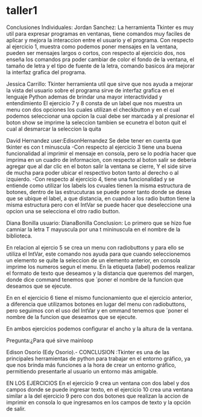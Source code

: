 ﻿# taller1
Conclusiones Individuales:
Jordan Sanchez: La herramienta Tkinter es muy util para expresar programas en ventanas, tiene comandos muy faciles de aplicar y mejora la interaccion entre el usuario y el programa. Con respecto al ejercicio 1, muestra como podemos poner mensajes en la ventana, pueden ser mensajes largos o cortos, con respecto al ejercicio dos, nos enseña los comandos pra poder cambiar de color el fondo de la ventana, el tamaño de letra y el tipo de fuente de la letra, comando basicos ára mejorar la interfaz grafica del programa.

Jessica Carrillo: Tkinter herramienta util que sirve que nos ayuda a mejorar la vista del usuario sobre el programa sirve de  interfaz grafica en el lenguaje Python ademas de brindar una mayor interactividad y entendimiento 
El ejercicio 7 y 8 consta de un label que nos muestra un menu con dos opciones los cuales utilizan el checkbutton y en el cual podemos seleccionar una opcion la cual debe ser marcada y al presionar el boton show se imprime la seleccion tambien se ecunetra el boton quit el cual al desmarcar la seleccion la quita 

David Hernandez  user:EdisonHernandez
Se debe tener en cuenta que tkinter es con t minuscula
-Con respecto al ejercicio 3 tiene una buena funcionalidad  al imprimir el mensaje en consola, pero se lo podria hacer que imprima
en un cuadro de informacion, con respecto al boton salir se deberia agregar que al dar clic en el boton salir la ventana se cierre, Y el side sirve de mucha para 
poder ubicar el respectivo boton tanto al derecho o al izquierdo.
-Con respecto al ejercicio 4, tiene una funcionalidad y se entiende como utilizar los labels los cvuales tienen la misma estructura de botones, dentro de 
las estrucuturas se puede poner tanto donde se desea que se ubique el label, a que distancia, en cuando a los radio button tiene la misma estructura pero con el IntVar 
se puede hacer que deseleccione una opcion una se selecciona el otro radio button.
 
Diana Bonilla usuario: DianaBonilla
Conclusion:
Lo primero que se hizo fue camniar la letra T mayuscula por una t mininuscula
en el nombre de la biblioteca.

En relacion al ejercio 5 se crea un menu con radiobuttons y para ello se utiliza
el IntVar, este comando nos ayuda para que cuando seleccionemos un elemento se quite 
la seleccion de un elemento anterior, en consola imprime los numeros segun el menu.
En la etiqueta (label) podemos realizar el formato de texto que deseamos y la distancia
que queremos del margen, donde dice command tenemos que ´poner el nombre de la funcion
que deseamos que se ejecute.

En en el ejercicio 6 tiene el mismo funcionamiento que el ejercicio anterior, a diferencia
que utilizamos botones en lugar del menu con radiobuttons, pero seguimos con el uso del 
IntVar y en ommand tenemos que ´poner el nombre de la funcion
que deseamos que se ejecute.

En ambos ejercicios podemos configurar el ancho y la altura de la ventana.

Pregunta:¿Para qué sirve mainloop


Edison Osorio (Edy Osorio).- CONCLUSION :Tkinter es una de las principales herramientas de python para trabajar en el entorno gráfico, ya que nos brinda más funciones a la hora de crear un entorno gráfico, permitiendo presentarle al usuario un entorno más amigable. 

EN LOS EJERCICIOS
En el ejercicio 9 crea un ventana con dos label y dos campos donde se puede ingresar texto, en el ejercicio 10 crea una ventana similar a la del ejercicio 9 pero con dos botones que realizan la accion de imprimir en consola lo que ingresamos en los campos de texto y la opción de salir. 
